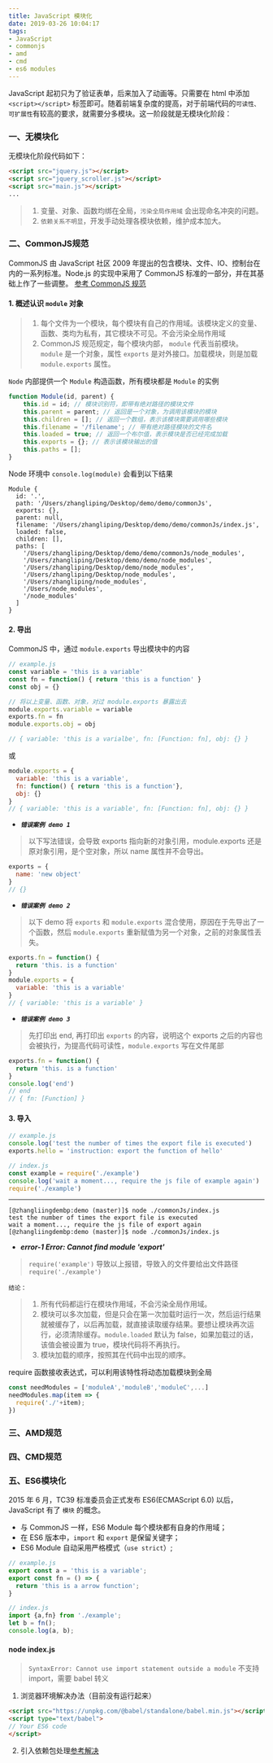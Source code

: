 ```yaml
---
title: JavaScript 模块化
date: 2019-03-26 10:04:17
tags:
- JavaScript
- commonjs
- amd
- cmd
- es6 modules
---
```


JavaScript 起初只为了验证表单，后来加入了动画等。只需要在 html 中添加 `<script></script>` 标签即可。随着前端复杂度的提高，对于前端代码的`可读性、可扩展性`有较高的要求，就需要分多模块。这一阶段就是无模块化阶段：

### 一、无模块化
无模块化阶段代码如下：
```html
<script src="jquery.js"></script>
<script src="jquery_scroller.js"></script>
<script src="main.js"></script>
...
```
> 1.  变量、对象、函数均绑在全局，`污染全局作用域` 会出现命名冲突的问题。
> 2.  `依赖关系不明显`，开发手动处理各模块依赖，维护成本加大。

<!-- more -->

### 二、CommonJS规范
CommonJS 由 JavaScript 社区 2009 年提出的包含模块、文件、IO、控制台在内的一系列标准。Node.js 的实现中采用了 CommonJS 标准的一部分，并在其基础上作了一些调整。
[参考 CommonJS 规范](http://JavaScript.ruanyifeng.com/nodejs/module.html#toc0)


####  1. 概述认识 `module` 对象
> 1.  每个文件为一个模块，每个模块有自己的作用域。该模块定义的变量、函数、类均为私有，其它模块不可见。不会污染全局作用域
> 2.  CommonJS 规范规定，每个模块内部， `module` 代表当前模块。`module` 是一个对象，属性 `exports` 是对外接口。加载模块，则是加载 `module.exports` 属性。

`Node` 内部提供一个 `Module` 构造函数，所有模块都是 `Module` 的实例
```javascript
function Module(id, parent) {
    this.id = id; // 模块识别符，即带有绝对路径的模块文件
    this.parent = parent; // 返回是一个对象，为调用该模块的模块
    this.children = []; // 返回一个数组，表示该模块需要调用哪些模块
    this.filename = '/filename'; // 带有绝对路径模块的文件名
    this.loaded = true; // 返回一个布尔值，表示模块是否已经完成加载
    this.exports = {}; // 表示该模块输出的值
    this.paths = [];
}
```
Node 环境中 `console.log(module)` 会看到以下结果
```
Module {
  id: '.',
  path: '/Users/zhangliping/Desktop/demo/demo/commonJs',
  exports: {},
  parent: null,
  filename: '/Users/zhangliping/Desktop/demo/demo/commonJs/index.js',
  loaded: false,
  children: [],
  paths: [
    '/Users/zhangliping/Desktop/demo/demo/commonJs/node_modules',
    '/Users/zhangliping/Desktop/demo/demo/node_modules',
    '/Users/zhangliping/Desktop/demo/node_modules',
    '/Users/zhangliping/Desktop/node_modules',
    '/Users/zhangliping/node_modules',
    '/Users/node_modules',
    '/node_modules'
  ]
}
```

####  2. 导出
CommonJS 中，通过 `module.exports` 导出模块中的内容
```JavaScript
// example.js
const variable = 'this is a variable'
const fn = function() { return 'this is a function' }
const obj = {}

// 将以上变量、函数、对象，对过 module.exports 暴露出去
module.exports.variable = variable
exports.fn = fn
module.exports.obj = obj

// { variable: 'this is a varialbe', fn: [Function: fn], obj: {} }
```
或
```javascript
module.exports = {
  variable: 'this is a variable',
  fn: function() { return 'this is a function'},
  obj: {}
}
// { variable: 'this is a variable', fn: [Function: fn], obj: {} }
```
- ***`错误案例 demo 1`***
> 以下写法错误，会导致 exports 指向新的对象引用，module.exports 还是原对象引用，是个空对象，所以 name 属性并不会导出。
```javascript
exports = {
  name: 'new object'
}
// {}
```
- ***`错误案例 demo 2`***
> 以下 demo 将 `exports` 和 `module.exports` 混合使用，原因在于先导出了一个函数，然后 `module.exports` 重新赋值为另一个对象，之前的对象属性丢失。
```javascript
exports.fn = function() {
  return 'this. is a function'
}
module.exports = {
  variable: 'this is a variable'
}
// { variable: 'this is a variable' }
```
- ***`错误案例 demo 3`***
> 先打印出 end, 再打印出 `exports` 的内容，说明这个 exports 之后的内容也会被执行，为提高代码可读性，`module.exports` 写在文件尾部
```javascript
exports.fn = function() {
  return 'this. is a function'
}
console.log('end')
// end
// { fn: [Function] }
```

#### 3. 导入
```javascript
// example.js
console.log('test the number of times the export file is executed')
exports.hello = 'instruction: export the function of hello'
```
```JavaScript
// index.js
const example = require('./example')
console.log('wait a moment..., require the js file of example again')
require('./example')
```
---
```
[@zhangliingdembp:demo (master)]$ node ./commonJs/index.js
test the number of times the export file is executed
wait a moment..., require the js file of export again
[@zhangliingdembp:demo (master)]$ node ./commonJs/index.js
```
- ***error-1 Error: Cannot find module 'export'***
> `require('example')` 导致以上报错，导致入的文件要给出文件路径 `require('./example')`

`结论：`
> 1.  所有代码都运行在模块作用域，不会污染全局作用域。
> 2.  模块可以多次加载，但是只会在第一次加载时运行一次，然后运行结果就被缓存了，以后再加载，就直接读取缓存结果。要想让模块再次运行，必须清除缓存。`module.loaded` 默认为 false，如果加载过的话，该值会被设置为 true，模块代码将不再执行。
> 3.  模块加载的顺序，按照其在代码中出现的顺序。

require 函数接收表达式，可以利用该特性将动态加载模块到全局
```javascript
const needModules = ['moduleA','moduleB','moduleC',...]
needModules.map(item => {
  require('./'+item);
})
```

### 三、AMD规范
### 四、CMD规范
### 五、ES6模块化
2015 年 6 月，TC39 标准委员会正式发布 ES6(ECMAScript 6.0) 以后，JavaScript 有了 `模块` 的概念。
* 与 CommonJS 一样，ES6 Module 每个模块都有自身的作用域；
* 在 ES6 版本中，`import` 和 `export` 是保留关键字；
* ES6 Module 自动采用严格模式（`use strict`）;

```javascript
// example.js
export const a = 'this is a variable';
export const fn = () => {
  return 'this is a arrow function';
}
```
```javascript
// index.js
import {a,fn} from './example';
let b = fn();
console.log(a, b);
```

#### node index.js
> `SyntaxError: Cannot use import statement outside a module`
> 不支持 import，需要 babel 转义

1.  浏览器环境解决办法（目前没有运行起来）
```html
<script src="https://unpkg.com/@babel/standalone/babel.min.js"></script>
<script type="text/babel">
// Your ES6 code
</script>
```
2.  引入依赖包处理[参考解决](https://wangdoc.com/es6/intro.html)
